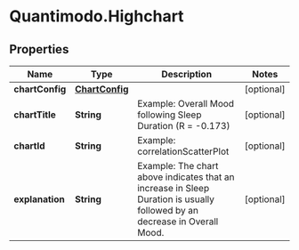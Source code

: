 # Quantimodo.Highchart

## Properties
Name | Type | Description | Notes
------------ | ------------- | ------------- | -------------
**chartConfig** | [**ChartConfig**](ChartConfig.md) |  | [optional] 
**chartTitle** | **String** | Example: Overall Mood following Sleep Duration (R &#x3D; -0.173) | [optional] 
**chartId** | **String** | Example: correlationScatterPlot | [optional] 
**explanation** | **String** | Example: The chart above indicates that an increase in Sleep Duration is usually followed by an decrease in Overall Mood. | [optional] 



